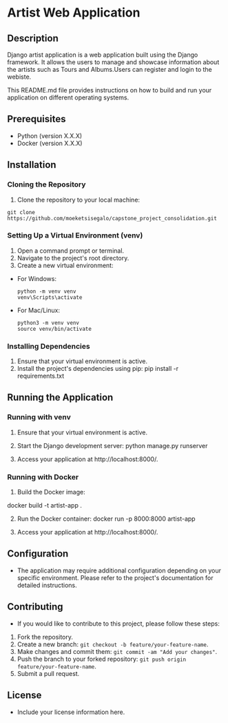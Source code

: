 # Artist Web Application


## Description 
Django artist application is a web application built using the Django framework. It allows the users to manage and showcase information about
the artists such as Tours and Albums.Users can register and login to the webiste.

This README.md file provides instructions on how to build and run your application on different operating systems.

## Prerequisites
- Python (version X.X.X)
- Docker (version X.X.X)

## Installation

### Cloning the Repository
1. Clone the repository to your local machine:

```
git clone https://github.com/moeketsisegalo/capstone_project_consolidation.git
```

### Setting Up a Virtual Environment (venv)
1. Open a command prompt or terminal.
2. Navigate to the project's root directory.
3. Create a new virtual environment:
- For Windows:
  ```
  python -m venv venv
  venv\Scripts\activate
  ```
- For Mac/Linux:
  ```
  python3 -m venv venv
  source venv/bin/activate
  ```

### Installing Dependencies
1. Ensure that your virtual environment is active.
2. Install the project's dependencies using pip:
pip install -r requirements.txt


## Running the Application

### Running with venv
1. Ensure that your virtual environment is active.
2. Start the Django development server:
python manage.py runserver

3. Access your application at http://localhost:8000/.

### Running with Docker
1. Build the Docker image:

docker build -t artist-app .

2. Run the Docker container:
docker run -p 8000:8000 artist-app

3. Access your application at http://localhost:8000/.

## Configuration
- The application may require additional configuration depending on your specific environment. Please refer to the project's documentation for detailed instructions.

## Contributing
- If you would like to contribute to this project, please follow these steps:
1. Fork the repository.
2. Create a new branch: `git checkout -b feature/your-feature-name`.
3. Make changes and commit them: `git commit -am "Add your changes"`.
4. Push the branch to your forked repository: `git push origin feature/your-feature-name`.
5. Submit a pull request.

## License
- Include your license information here.
